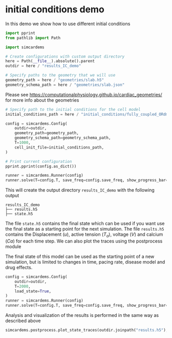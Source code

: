 # initial conditions demo

In this demo we show how to use different initial conditions


```python
import pprint
from pathlib import Path
```

```python
import simcardems
```

```python
# Create configurations with custom output directory
here = Path(__file__).absolute().parent
outdir = here / "results_IC_demo"
```

```python
# Specify paths to the geometry that we will use
geometry_path = here / "geometries/slab.h5"
geometry_schema_path = here / "geometries/slab.json"
```

Please see https://computationalphysiology.github.io/cardiac_geometries/ for more info about the geometries

```python
# Specify path to the initial conditions for the cell model
initial_conditions_path = here / "initial_conditions/fully_coupled_ORdmm_Land/init_5000beats.json"
```

```python
config = simcardems.Config(
    outdir=outdir,
    geometry_path=geometry_path,
    geometry_schema_path=geometry_schema_path,
    T=1000,
    cell_init_file=initial_conditions_path,
)
```


```python
# Print current configuration
pprint.pprint(config.as_dict())
```

```python
runner = simcardems.Runner(config)
runner.solve(T=config.T, save_freq=config.save_freq, show_progress_bar=True)
```


This will create the output directory `results_IC_demo` with the following output

```
results_IC_demo
├── results.h5
├── state.h5
```
The file `state.h5` contains the final state which can be used if you want use the final state as a starting point for the next simulation.
The file `results.h5` contains the Displacement ($u$), active tension ($T_a$), voltage ($V$) and calcium ($Ca$) for each time step.
We can also plot the traces using the postprocess module

The final state of this model can be used as the starting point of a new simulation, but is limited to changes in time, pacing rate, disease model and drug effects.


```python
config = simcardems.Config(
    outdir=outdir,
    T=2000,
    load_state=True,
)
runner = simcardems.Runner(config)
runner.solve(T=config.T, save_freq=config.save_freq, show_progress_bar=True)
```

Analysis and visualization of the results is performed in the same way as described above

```python
simcardems.postprocess.plot_state_traces(outdir.joinpath("results.h5"), "center")
```
